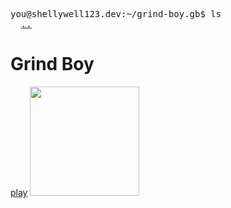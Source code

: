 <pre>
you@shellywell123.dev:~/grind-boy.gb$ ls
  <a href="https://shellywell123.dev/tree/games/index.html">..</a>
</pre>

# Grind Boy
[play]("https://shellywell123.github.io/Grind-Boy/build/web/index.html")
<a >
  <img src="https://shellywell123.dev/tree/games/attachments/gba-etchy-sketchy.gif" width="175" />
</a>
